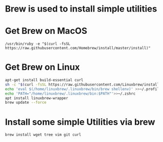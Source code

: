 # Brew is used to install simple utilities


# Get Brew on MacOS
```
/usr/bin/ruby -e "$(curl -fsSL https://raw.githubusercontent.com/Homebrew/install/master/install)"
```

# Get Brew on Linux
```bash
apt-get install build-essential curl
sh -c "$(curl -fsSL https://raw.githubusercontent.com/Linuxbrew/install/master/install.sh)"
echo 'eval $(/home/linuxbrew/.linuxbrew/bin/brew shellenv)' >>~/.profile
echo 'PATH="/home/linuxbrew/.linuxbrew/bin:$PATH"'>>~/.zshrc
apt install linuxbrew-wrapper
brew update --force
```


# Install some simple Utilities via brew
```
brew install wget tree vim git curl 
```
